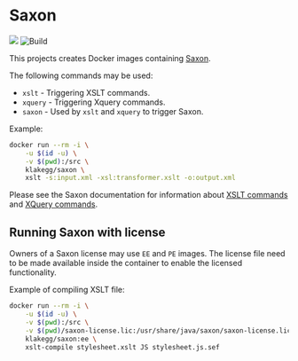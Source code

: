 # Saxon

[![](https://images.microbadger.com/badges/image/klakegg/saxon.svg)](https://microbadger.com/images/klakegg/saxon )
![Build](https://github.com/klakegg/docker-saxon/workflows/Build/badge.svg)

This projects creates Docker images containing [Saxon](http://saxon.sourceforge.net/).

The following commands may be used:

* `xslt` - Triggering XSLT commands.
* `xquery` - Triggering Xquery commands.
* `saxon` - Used by `xslt` and `xquery` to trigger Saxon.

Example:

```bash
docker run --rm -i \
    -u $(id -u) \
    -v $(pwd):/src \
    klakegg/saxon \
    xslt -s:input.xml -xsl:transformer.xslt -o:output.xml
```

Please see the Saxon documentation for information about [XSLT commands](http://www.saxonica.com/documentation/#!using-xsl/commandline) and [XQuery commands](http://www.saxonica.com/documentation/#!using-xquery/commandline).


## Running Saxon with license

Owners of a Saxon license may use `EE` and `PE` images. The license file need to be made available inside the container to enable the licensed functionality.

Example of compiling XSLT file:

```bash
docker run --rm -i \
    -u $(id -u) \
    -v $(pwd):/src \
    -v $(pwd)/saxon-license.lic:/usr/share/java/saxon/saxon-license.lic \
    klakegg/saxon:ee \
    xslt-compile stylesheet.xslt JS stylesheet.js.sef
```
